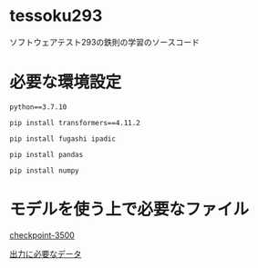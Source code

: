 # tessoku293
ソフトウェアテスト293の鉄則の学習のソースコード

# 必要な環境設定

`python==3.7.10`

`pip install transformers==4.11.2`

`pip install fugashi ipadic`

`pip install pandas`

`pip install numpy`

# モデルを使う上で必要なファイル

[checkpoint-3500](https://drive.google.com/file/d/1-lc31Y8m1g6dDMNehWJkg5MAurwuMmqq/view?usp=sharing)

[出力に必要なデータ](https://drive.google.com/file/d/1-rCCdK0N7ssbXLIlouxQjxx5zf3hGE8Q/view?usp=sharing)